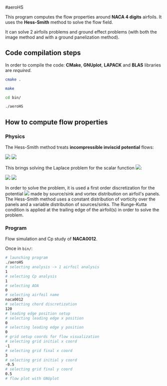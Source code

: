 #aeroHS

This program computes the flow properties around **NACA 4 digits** airfoils. It uses the **Hess-Smith** method to solve the flow field.

It can solve 2 airfoils problems and ground effect problems (with both the image method and with a ground panelization method).

## Code compilation steps

In order to compile the code: **CMake**, **GNUplot**, **LAPACK** and **BLAS** libraries are *required*.

```bash
cmake .

make 

cd bin/

./aeroHS
```

## How to compute flow properties

### Physics

The Hess-Smith method treats **incompressible inviscid potential** flows:

<img src="https://render.githubusercontent.com/render/math?math=\color{red} \boldsymbol{\nabla \cdot u}  = 0">

<img src="https://render.githubusercontent.com/render/math?math=\color{red}\boldsymbol{\nabla \times u = 0}">

This brings solving the Laplace problem for the scalar function <img src="https://render.githubusercontent.com/render/math?math=\color{red} \phi_{(x, y)}">:

<img src="https://render.githubusercontent.com/render/math?math=\color{red} \text{If } \boldsymbol{u = \nabla} \phi \rightarrow \boldsymbol{\nabla \times ( \nabla} \phi \boldsymbol{) \equiv 0} \text{, so the irrotationality of the flow is satisfied by } \phi">
<img src="https://render.githubusercontent.com/render/math?math=\color{red}  \text{In order to satisfy incompressibility } \boldsymbol{\nabla \cdot (\nabla} \phi \boldsymbol{)} = \boldsymbol{\Delta} \phi = 0" >

In order to solve the problem, it is used a first order discretization for the potential <img src="https://render.githubusercontent.com/render/math?math=\color{red} \phi"> made by source/sink and vortex distribution on airfoil's panels. The Hess-Smith method uses a constant distribution of vorticity over the panels and a variable distribution of sources/sinks. The Runge-Kutta condition is applied at the trailing edge of the airfoil(s) in order to solve the problem.

### Program

Flow simulation and Cp study of **NACA0012**.

Once in ``` bin/ ```:

```bash
# launching program
./aeroHS
# selecting analysis -> 1 airfoil analysis
1 
# selecting Cp analysis
1
# selecting AOA
0
# selecting airfoil name
naca0012
# selecting chord discretization
120
# leading edge position setup
# selecting leading edge x position
0
# selecting leading edge y position 
0
# grid setup coords for flow visualization
# selecting grid initial x coord
-1 
# selecting grid final x coord
3
# selecting grid initial y coord
-0.5
# selecting grid final y coord
0.5
# flow plot with GNUplot
```
